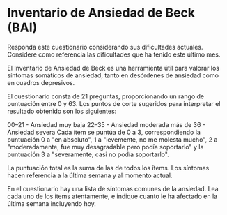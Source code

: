 # Inventario de Ansiedad de Beck (BAI)

Responda este cuestionario considerando sus dificultades actuales. Considere como referencia las dificultades que ha tenido este último mes.

El Inventario de Ansiedad de Beck es una herramienta útil para valorar los síntomas somáticos de ansiedad, tanto en desórdenes de ansiedad como en cuadros depresivos.

El cuestionario consta de 21 preguntas, proporcionando un rango de puntuación entre 0 y 63. Los puntos de corte sugeridos para interpretar el resultado obtenido son los siguientes:

00–21 - Ansiedad muy baja
22–35 - Ansiedad moderada
más de 36 - Ansiedad severa
Cada ítem se puntúa de 0 a 3, correspondiendo la puntuación 0 a "en absoluto", 1 a "levemente, no me molesta mucho", 2 a "moderadamente, fue muy desagradable pero podía soportarlo" y la puntuación 3 a "severamente, casi no podía soportarlo".

La puntuación total es la suma de las de todos los ítems. Los síntomas hacen referencia a la última semana y al momento actual.

En el cuestionario hay una lista de síntomas comunes de la ansiedad. Lea cada uno de los ítems atentamente, e indique cuanto le ha afectado en la última semana incluyendo hoy.
